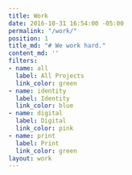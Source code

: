 ```yaml
---
title: Work
date: 2016-10-31 16:54:00 -05:00
permalink: "/work/"
position: 1
title_md: "# We work hard."
content_md: ''
filters:
- name: all
  label: All Projects
  link_color: green
- name: identity
  label: Identity
  link_color: blue
- name: digital
  label: Digital
  link_color: pink
- name: print
  label: Print
  link_color: green
layout: work
---
```



